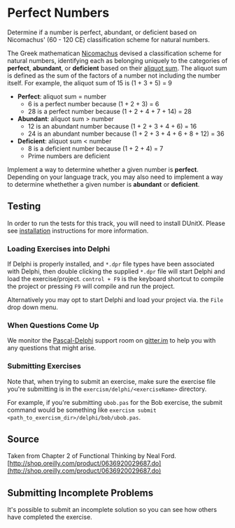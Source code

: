 # Perfect Numbers

Determine if a number is perfect, abundant, or deficient based on Nicomachus' (60 - 120 CE) classification scheme for natural numbers.

The Greek mathematican [Nicomachus](https://en.wikipedia.org/wiki/Nicomachus) devised a classification scheme for natural numbers, identifying each as belonging uniquely to the categories of **perfect**, **abundant**, or **deficient** based on their [aliquot sum](https://en.wikipedia.org/wiki/Aliquot_sum). The aliquot sum is defined as the sum of the factors of a number not including the number itself. For example, the aliquot sum of 15 is (1 + 3 + 5) = 9

- **Perfect**: aliquot sum = number 
  - 6 is a perfect number because (1 + 2 + 3) = 6
  - 28 is a perfect number because (1 + 2 + 4 + 7 + 14) = 28
- **Abundant**: aliquot sum > number
  - 12 is an abundant number because (1 + 2 + 3 + 4 + 6) = 16
  - 24 is an abundant number because (1 + 2 + 3 + 4 + 6 + 8 + 12) = 36
- **Deficient**: aliquot sum < number
  - 8 is a deficient number because (1 + 2 + 4) = 7
  - Prime numbers are deficient
  
Implement a way to determine whether a given number is **perfect**. Depending on your language track, you may also need to implement a way to determine whethether a given number is **abundant** or **deficient**.

## Testing

In order to run the tests for this track, you will need to install
DUnitX. Please see [installation](http://www.exercism.io/languages/delphi/installing) instructions for more information.

### Loading Exercises into Delphi

If Delphi is properly installed, and `*.dpr` file types have been associated with Delphi, then double clicking the supplied `*.dpr` file will start Delphi and load the exercise/project.  `control + F9` is the keyboard shortcut to compile the project or pressing `F9` will compile and run the project.

Alternatively you may opt to start Delphi and load your project via. the `File` drop down menu.

### When Questions Come Up
We monitor the [Pascal-Delphi](https://gitter.im/exercism/Pascal-Delphi) support room on [gitter.im](https://gitter.im) to help you with any questions that might arise.

### Submitting Exercises

Note that, when trying to submit an exercise, make sure the exercise file you're submitting is in the `exercism/delphi/<exerciseName>` directory.

For example, if you're submitting `ubob.pas` for the Bob exercise, the submit command would be something like `exercism submit <path_to_exercism_dir>/delphi/bob/ubob.pas`.

## Source

Taken from Chapter 2 of Functional Thinking by Neal Ford. [http://shop.oreilly.com/product/0636920029687.do](http://shop.oreilly.com/product/0636920029687.do)

## Submitting Incomplete Problems
It's possible to submit an incomplete solution so you can see how others have completed the exercise.

